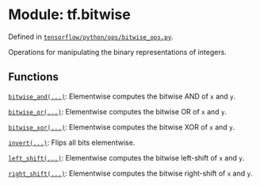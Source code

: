 <div itemscope itemtype="http://developers.google.com/ReferenceObject">
<meta itemprop="name" content="tf.bitwise" />
</div>

# Module: tf.bitwise



Defined in [`tensorflow/python/ops/bitwise_ops.py`](https://www.tensorflow.org/code/tensorflow/python/ops/bitwise_ops.py).

Operations for manipulating the binary representations of integers.


## Functions

[`bitwise_and(...)`](../tf/bitwise/bitwise_and.md): Elementwise computes the bitwise AND of `x` and `y`.

[`bitwise_or(...)`](../tf/bitwise/bitwise_or.md): Elementwise computes the bitwise OR of `x` and `y`.

[`bitwise_xor(...)`](../tf/bitwise/bitwise_xor.md): Elementwise computes the bitwise XOR of `x` and `y`.

[`invert(...)`](../tf/bitwise/invert.md): Flips all bits elementwise.

[`left_shift(...)`](../tf/bitwise/left_shift.md): Elementwise computes the bitwise left-shift of `x` and `y`.

[`right_shift(...)`](../tf/bitwise/right_shift.md): Elementwise computes the bitwise right-shift of `x` and `y`.

